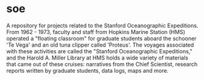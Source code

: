 # soe
A repository for projects related to the Stanford Oceanographic Expeditions. From 1962 - 1973, faculty and staff from Hopkins Marine Station (HMS) operated a "floating classroom" for graduate students aboard the schooner 'Te Vega' and an old tuna clipper called 'Proteus'. The voyages associated with these activities are called the "Stanford Oceanographic Expeditions," and the Harold A. Miller Library at HMS holds a wide variety of materials that came out of these cruises: narratives from the Chief Scientist, research reports written by graduate students, data logs, maps and more.
